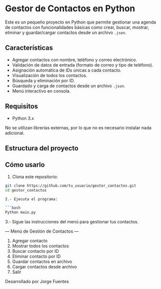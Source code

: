# Gestor de Contactos en Python

Este es un pequeño proyecto en Python que permite gestionar una agenda de contactos con funcionalidades básicas como crear, buscar, mostrar, eliminar y guardar/cargar contactos desde un archivo `.json`.

## Características

- Agregar contactos con nombre, teléfono y correo electrónico.
- Validación de datos de entrada (formato de correo y tipo de teléfono).
- Asignación automática de IDs únicas a cada contacto.
- Visualización de todos los contactos.
- Búsqueda y eliminación por ID.
- Guardado y carga de contactos desde un archivo `.json`.
- Menú interactivo en consola.

## Requisitos

- Python 3.x

No se utilizan librerías externas, por lo que no es necesario instalar nada adicional.

## Estructura del proyecto

## Cómo usarlo

1. Clona este repositorio:

```bash
git clone https://github.com/tu_usuario/gestor_contactos.git
cd gestor_contactos

2.- Ejecuta el programa:

```bash
Python main.py
```
3.- Sigue las instrucciones del menú para gestionar tus contactos.

— Menú de Gestión de Contactos —
1. Agregar contacto
2. Mostrar todos los contactos
3. Buscar contacto por ID
4. Eliminar contacto por ID
5. Guardar contactos en archivo
6. Cargar contactos desde archivo
7. Salir

Desarrollado por Jorge Fuentes 